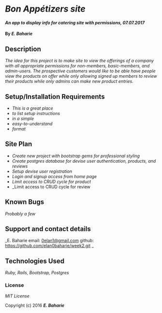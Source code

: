 # _Bon Appétizers site_

#### _An app to display info for catering site with permissions, 07.07.2017_

#### By _**E. Baharie**_

## Description

_The idea for this project is to make site to view the offerings of a company with all appropriate permissions for non-members, basic-members, and admin-users. The prospective customers would like to be able have people view the products on offer while only allowing signed up members to review their products while only admins can make new product entries._

## Setup/Installation Requirements

* _This is a great place_
* _to list setup instructions_
* _in a simple_
* _easy-to-understand_
* _format_

## Site Plan

* _Create new project with bootstrap gems for professional styling_
* _Create postgres database for devise user authentication, products, and reviews_
* _Setup devise user registration_
* _Login and signup access from home page_
* _Limit access to CRUD cycle for product_
* _Limit access to CRUD cycle for review

## Known Bugs

_Probably a few_

## Support and contact details

_E. Baharie email: 0elan1@gmail.com github: https://github.com/elan0baharie/week2.git _

## Technologies Used

_Ruby, Rails, Bootstrap, Postgres_

### License

*MIT License*

Copyright (c) 2016 **_E. Baharie_**
